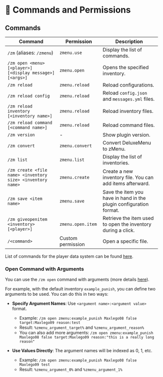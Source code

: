 # 📜 Commands and Permissions

## Commands

| Command | Permission | Description |
|---------|------------|-------------|
| `/zm` (aliases: `/zmenu`) | `zmenu.use` | Display the list of commands. |
| `/zm open <menu> [<player>] [<display message>] [<args>]` | `zmenu.open` | Opens the specified inventory. |
| `/zm reload` | `zmenu.reload` | Reload configurations. |
| `/zm reload config` | `zmenu.reload` | Reload `config.json` and `messages.yml` files. |
| `/zm reload inventory [<inventory name>]` | `zmenu.reload` | Reload inventory files. |
| `/zm reload command [<command name>]` | `zmenu.reload` | Reload command files. |
| `/zm version` | - | Show plugin version. |
| `/zm convert` | `zmenu.convert` | Convert DeluxeMenu to zMenu. |
| `/zm list` | `zmenu.list` | Display the list of inventories. |
| `/zm create <file name> <inventory size> <inventory name>` | `zmenu.create` | Create a new inventory file. You can add items afterward. |
| `/zm save <item name>` | `zmenu.save` | Save the item you have in hand in the plugin configuration format. |
| `/zm giveopenitem <inventory> [<player>]` | `zmenu.open.item` | Retrieve the item used to open the inventory during a click. |
| `/<command>` | Custom permission | Open a specific file. |

List of commands for the player data system can be found [here](player-data.md).

### Open Command with Arguments

You can use the `/zm open` command with arguments (more details [here](commands.md#informations)).

For example, with the default inventory `example_punish`, you can define two arguments to be used. You can do this in two ways:

- **Specify Argument Names**: Use `<argument name>:<argument value>` format.
  - Example: `/zm open zmenu:example_punish Maxlego08 false target:Maxlego09 reason:test`
  - Result: `%zmenu_argument_target%` and `%zmenu_argument_reason%`
  - You can also add more arguments: `/zm open zmenu:example_punish Maxlego08 false target:Maxlego09 reason:"this is a really long reason"`

- **Use Values Directly**: The argument names will be indexed as 0, 1, etc.
  - Example: `/zm open zmenu:example_punish Maxlego08 false Maxlego09 test`
  - Result: `%zmenu_argument_0%` and `%zmenu_argument_1%`
